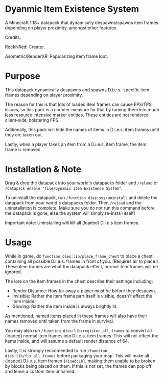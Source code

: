 # Dyanmic Item Existence System
A Minecraft 1.18+ datapack that dynamically despawns/spawns item frames depending on player proximity, amongst other features.

Credits:

RockNRed: Creator.

Asometric/RenderXR: Popularizing item frame loot.

# Purpose

This datapack dynamically despawns and spawns D.i.e.s.-specific item frames depending on player proximity.

The reason for this is that lots of loaded item frames can cause FPS/TPS issues, so this pack is a counter-measure for that by turning them into much less resource intensive marker entities. These entities are not rendered client-side, bolstering FPS.

Aditionally, this pack will hide the names of items in D.i.e.s. item frames until they are taken out.

Lastly, when a player takes an item from a D.i.e.s. item frame, the item frame is removed.

# Installation & Note

Drag & drop the datapack into your world's datapacks folder and `/reload` or `/datapack enable "file/Dynamic Item Existence System"`.

To uninstall the datapack, run `/function dies:sys/uninstall` and delete the datapack from your world's datapacks folder.
Then `/reload` and the uninstallation is complete. Make sure you do not run this command before the datapack is gone, else the system will simply re-install itself!

Important note: Uninstalling will kill all (loaded) D.i.e.s item frames.

# Usage

While in game, do `function dies:lib/place_frame_chest` to place a chest containing all possible D.i.e.s. frames in front of you. (Requires air to place.)
These item frames are what the datapack effect, normal item frames will be ignored.

The lore on the item frames in the chest describe their settings including:
- Render Distance: How far away a player must be before they despawn.
- Invisible: Rather the item frame part itself is visible, doesn't effect the item inside.
- Glowing: Rather the item inside is always brightly lit.

As mentioned, named items placed in these frames will also have their names removed until taken from the frame in survival.

You may also run `/function dies:lib/register_all_frames` to convert all (loaded) normal item frames into D.i.e.s. item frames. This will not effect the items inside, and will assume a default render distance of 64.

Lastly, it is strongly reccomended to run `/function dies:lib/fix_all_frames` before packaging your map. This will make all (loaded) D.i.e.s. item frames `{Fixed:1b}`, making them unable to be broken by blocks being placed on them. If this is not set, the frames can pop off and leave a custom item unnamed.